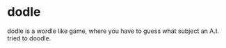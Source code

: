 # dodle

dodle is a wordle like game, where you have to guess what subject an A.I. tried to doodle.
